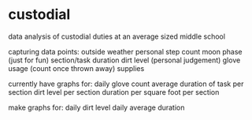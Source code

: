 # custodial

data analysis of custodial duties at an average sized middle school

capturing data points:
outside weather
personal step count
moon phase (just for fun)
section/task
duration
dirt level (personal judgement)
glove usage (count once thrown away)
supplies

currently have graphs for:
daily glove count
average duration of task per section
dirt level per section
duration per square foot per section

make graphs for:
daily dirt level
daily average duration

